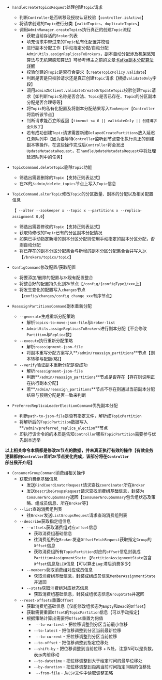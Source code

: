 - `handleCreateTopicsRequest`处理创建`Topic`请求
  - 判断`Controller`是否转移及授权认证校验【`controller.isActive`】
  - 将请求创建的`Topic`进行分类【`validTopics`、`duplicateTopics`】
  - 调用`AdminManager.createTopics`执行真正的创建`Topic`流程
    - 获取当前存活的`Broker`列表
    - 填充请求中带过来的`Topic`私有化配置并校验
    - 进行副本分配工作【手动指定分配/自动分配`AdminUtils.assignReplicasToBrokers`，副本自动分配涉及机架感知算法与无机架感知算法】可参考博主之前的文章:[Kafka副本分配算法详解](https://github.com/RobertoHuang/RGP-NOTES/blob/master/Kafka%E5%AD%A6%E4%B9%A0%E7%AC%94%E8%AE%B0/Kafka%E5%89%AF%E6%9C%AC%E5%88%86%E9%85%8D%E7%AE%97%E6%B3%95%E8%AF%A6%E8%A7%A3.md)
    - 校验创建的`Topic`是否符合要求【`CreateTopicPolicy.validate`】
    - 判断是否是只校验请求还是真正创建`Topic`请求【根据`validateOnly`字段】
    - 调用`adminZkClient.validateCreateOrUpdateTopic`校验创建`Topic`请求【如判断`Topic`名称是否合法、`Topic`是否已存在、`Topic`的分区副本分配是否合理等等】
    - 将`Topic`的私有化配置及将副本分配结果写入`Zookeeper`【`Controller`将监听该节点】
    - 判断请求能否立即返回【`timeout <= 0 || validateOnly || 创建请求全失败了`】
    - 若有成功创建`Topic`请求需要新建`DelayedCreatePartitions`放入延迟任务队列中【因为要等待`Controller`监听到节点变化执行真正的创建副本等操作，在这些操作完成后`Controller`将会发出`UpdateMetadataRequest`，在`handleUpdateMetadataRequest`中将处理延迟队列中的任务】

- `TopicCommand.deleteTopic`删除`Topic`功能

  - 筛选出需要删除的`Topic`【支持正则表达式】
  - 在`ZK`的`/admin/delete_topics`节点上写入`Topic`信息

- `TopicCommand.alterTopic`修改`Topic`的分区数量、副本的分配以及相关配置信息

  【` --alter --zookeeper x --topic x --partitions x --replica-assignment 0,0`】

  - 筛选出需要修改的`Topic`【支持正则表达式】
  - 获取待修改的`Topic`已有的分区副本分配情况
  - 如果已手动指定新增的副本分区分配则使用手动指定的副本分区分配，否则自动分配
  - 将已存在的副本分区分配集合与新增的副本分区分配集合合并写入`ZK`【`/brokers/topics/topic`】

- `ConfigCommand`修改配置/获取配置

  - 将要添加/删除的配置与`ZK`现有配置整合
  - 将整合好的配置持久化到`ZK`节点【`/config/{configType}/xxx`上】
  - 将发生变化的配置写入`changes`节点【`config/changes/config_change_xxx`有序节点】

- `ReassignPartitionsCommand`副本重新分配

  - `--generate`生成重新分配策略
    - 解析`topics-to-move-json-file`与`broker-list`
    - `AdminUtils.assignReplicasToBrokers`进行副本分配【不会修改`Partition`与`Replica`数】
  - `--execute`执行重新分配策略
    - 解析`reassignment-json-file`
    - 将副本重写分配方案写入**`/admin/reassign_partitions`**节点【副本转移与配额(略)】
  - `--verify`验证副本重新分配是否成功
    - 解析`reassignment-json-file`
    - 判断**`/admin/reassign_partitions`**节点是否存在【存在则说明正在执行副本分配】
    - 若**`/admin/reassign_partitions`**节点不存在则通过当前副本分配结果与预期分配是否一致来判断

- `PreferredReplicaLeaderElectionCommand`优先副本分配

  - 判断`path-to-json-file`是否有指定文件，解析成`TopicPartition`
  - 将解析后的`TopicPartition`数据写入**`/admin/preferred_replica_election`**节点
  - 即执行该命令的的本质是告知`Controller`哪些`TopicPartition`需要参与优先副本选举

**以上相关命令本质都是修改`ZK`节点的数据，并未真正执行有效的操作【有效业务逻辑都由`Controller`监听`ZK`节点变化完成，该部分将在`Controller`部分展开介绍】**



- `ConsumerGroupCommand`消费组相关操作
  - 获取消费组基础信息
    - 发送`FindCoordinatorRequest`请求查找`coordinator`所在`Broker`
    - 发送`DescribeGroupsRequest`请求查找消费组基础信息，封装为`ConsumerGroupSummary`返回【`ConsumerGroupSummary`包含组状态及策略、组成员信息、所在`Broker`等】
  - `--list`查询消费组列表
    - 往`Broker`发送`ListGroupsRequest`请求查询消费组列表
  - `--describe`获取指定组信息
    - `--offsets`获取消费组对应`offset`信息
      - 获取消费组基础信息
      - 往消费组所在`Broker`发送`OffsetFetchRequest`获取指定`Group`的`Offset`信息
      - 获取消费组所有`TopicPartition`对应的`offset`信息封装成`PartitionAssignmentState` 【`PartitionAssignmentState`包含`Offset`信息及`LEO`信息【可以算出`Lag`:滞后消费多少】
    - `--members`获取消费组对应成员信息
      - 获取消费组基础信息，封装成组成员信息`MemberAssignmentState`并返回
    - `--state`获取消费组对应状态信息
      - 获取消费组基础信息，封装成组状态信息`GroupState`并返回
  - `--reset-offsets`重置`Offset`
    - 获取消费组基础信息【仅能修改组状态为`Empty`和`Dead`的`Offset`】
    - 获取需要重置`Offset`的`TopicPartition`信息【可以手动指定】
    - 根据策略计算出需要将`Offset`重置为何值
      - ` --to-earliest` - 把位移调整到分区当前最小位移
      - `--to-latest` - 把位移调整到分区当前最新位移
      - ` --to-current` - 把位移调整到分区当前位移
      - `--to-offset` - 把位移调整到指定位移处
      - `--shift-by` - 把位移调整到当前位移 + N处，注意N可以是负数，表示向前移动
      - `--to-datetime` - 把位移调整到大于给定时间的最早位移处
      - `--by-duration` - 把位移调整到距离当前时间指定间隔的位移处
      - ` --from-file` - 从`CSV`文件中读取调整策略